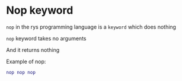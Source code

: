 # Nop keyword

`nop` in the rys programming language is a `keyword`
which does nothing

`nop` keyword takes no arguments

And it returns nothing

Example of nop:

```lua
nop nop nop
```

